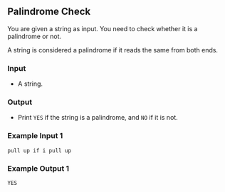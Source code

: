 ## Palindrome Check

You are given a string as input. You need to check whether it is a palindrome or not.

A string is considered a palindrome if it reads the same from both ends.

### Input

- A string.

### Output

- Print `YES` if the string is a palindrome, and `NO` if it is not.

### Example Input 1

```
pull up if i pull up
```

### Example Output 1

```
YES
```
